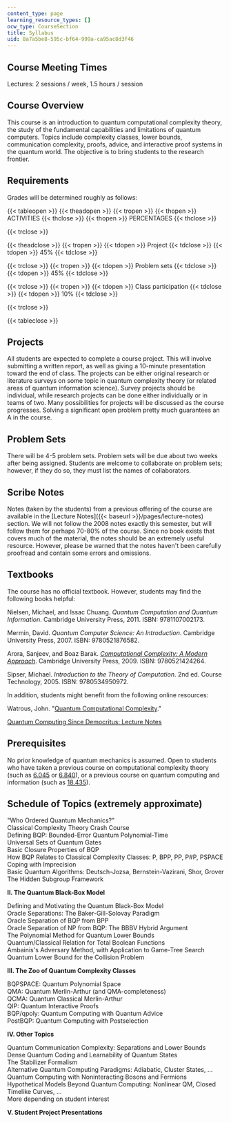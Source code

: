 ```yaml
---
content_type: page
learning_resource_types: []
ocw_type: CourseSection
title: Syllabus
uid: 8a7a5be8-595c-bf64-999a-ca95ac8d3f46
---
```


Course Meeting Times
--------------------

Lectures: 2 sessions / week, 1.5 hours / session

Course Overview
---------------

This course is an introduction to quantum computational complexity theory, the study of the fundamental capabilities and limitations of quantum computers. Topics include complexity classes, lower bounds, communication complexity, proofs, advice, and interactive proof systems in the quantum world. The objective is to bring students to the research frontier.

Requirements
------------

Grades will be determined roughly as follows:

{{< tableopen >}}
{{< theadopen >}}
{{< tropen >}}
{{< thopen >}}
ACTIVITIES
{{< thclose >}}
{{< thopen >}}
PERCENTAGES
{{< thclose >}}

{{< trclose >}}

{{< theadclose >}}
{{< tropen >}}
{{< tdopen >}}
Project
{{< tdclose >}}
{{< tdopen >}}
45%
{{< tdclose >}}

{{< trclose >}}
{{< tropen >}}
{{< tdopen >}}
Problem sets
{{< tdclose >}}
{{< tdopen >}}
45%
{{< tdclose >}}

{{< trclose >}}
{{< tropen >}}
{{< tdopen >}}
Class participation
{{< tdclose >}}
{{< tdopen >}}
10%
{{< tdclose >}}

{{< trclose >}}

{{< tableclose >}}

Projects
--------

All students are expected to complete a course project. This will involve submitting a written report, as well as giving a 10-minute presentation toward the end of class. The projects can be either original research or literature surveys on some topic in quantum complexity theory (or related areas of quantum information science). Survey projects should be individual, while research projects can be done either individually or in teams of two. Many possibilities for projects will be discussed as the course progresses. Solving a significant open problem pretty much guarantees an A in the course.

Problem Sets
------------

There will be 4-5 problem sets. Problem sets will be due about two weeks after being assigned. Students are welcome to collaborate on problem sets; however, if they do so, they must list the names of collaborators.

Scribe Notes
------------

Notes (taken by the students) from a previous offering of the course are available in the [Lecture Notes]({{< baseurl >}}/pages/lecture-notes) section. We will not follow the 2008 notes exactly this semester, but will follow them for perhaps 70-80% of the course. Since no book exists that covers much of the material, the notes should be an extremely useful resource. However, please be warned that the notes haven't been carefully proofread and contain some errors and omissions.

Textbooks
---------

The course has no official textbook. However, students may find the following books helpful:

Nielsen, Michael, and Issac Chuang. _Quantum Computation and Quantum Information_. Cambridge University Press, 2011. ISBN: 9781107002173.

Mermin, David. _Quantum Computer Science: An Introduction_. Cambridge University Press, 2007. ISBN: 9780521876582.

Arora, Sanjeev, and Boaz Barak. [_Computational Complexity: A Modern Approach_](http://www.cs.princeton.edu/theory/complexity/). Cambridge University Press, 2009. ISBN: 9780521424264.

Sipser, Michael. _Introduction to the Theory of Computation_. 2nd ed. Course Technology, 2005. ISBN: 9780534950972.

In addition, students might benefit from the following online resources:

Watrous, John. "[Quantum Computational Complexity](http://arxiv.org/abs/0804.3401)."

[Quantum Computing Since Democritus: Lecture Notes](http://www.scottaaronson.com/democritus)

Prerequisites
-------------

No prior knowledge of quantum mechanics is assumed. Open to students who have taken a previous course on computational complexity theory (such as [6.045](/courses/6-045j-automata-computability-and-complexity-spring-2011) or [6.840](/courses/18-404j-theory-of-computation-fall-2006)), or a previous course on quantum computing and information (such as [18.435](/courses/18-435j-quantum-computation-fall-2003)).

Schedule of Topics (extremely approximate)
------------------------------------------

"Who Ordered Quantum Mechanics?"  
Classical Complexity Theory Crash Course  
Defining BQP: Bounded-Error Quantum Polynomial-Time  
Universal Sets of Quantum Gates  
Basic Closure Properties of BQP  
How BQP Relates to Classical Complexity Classes: P, BPP, PP, P#P, PSPACE  
Coping with Imprecision  
Basic Quantum Algorithms: Deutsch-Jozsa, Bernstein-Vazirani, Shor, Grover  
The Hidden Subgroup Framework

**II. The Quantum Black-Box Model**

Defining and Motivating the Quantum Black-Box Model  
Oracle Separations: The Baker-Gill-Solovay Paradigm  
Oracle Separation of BQP from BPP  
Oracle Separation of NP from BQP: The BBBV Hybrid Argument  
The Polynomial Method for Quantum Lower Bounds  
Quantum/Classical Relation for Total Boolean Functions  
Ambainis's Adversary Method, with Application to Game-Tree Search  
Quantum Lower Bound for the Collision Problem

**III. The Zoo of Quantum Complexity Classes**

BQPSPACE: Quantum Polynomial Space  
QMA: Quantum Merlin-Arthur (and QMA-completeness)  
QCMA: Quantum Classical Merlin-Arthur  
QIP: Quantum Interactive Proofs  
BQP/qpoly: Quantum Computing with Quantum Advice  
PostBQP: Quantum Computing with Postselection

**IV. Other Topics**

Quantum Communication Complexity: Separations and Lower Bounds  
Dense Quantum Coding and Learnability of Quantum States  
The Stabilizer Formalism  
Alternative Quantum Computing Paradigms: Adiabatic, Cluster States, ...  
Quantum Computing with Noninteracting Bosons and Fermions  
Hypothetical Models Beyond Quantum Computing: Nonlinear QM, Closed Timelike Curves, ...  
More depending on student interest

**V. Student Project Presentations**